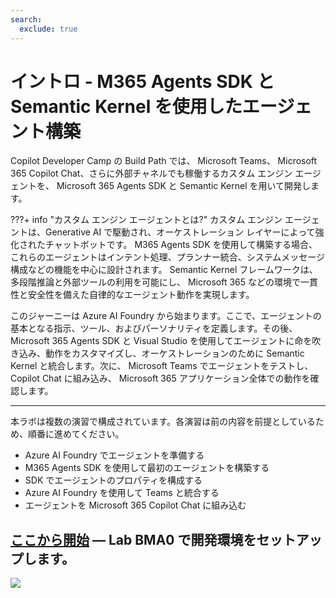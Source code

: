 ```yaml
---
search:
  exclude: true
---
```

# イントロ - M365 Agents SDK と Semantic Kernel を使用したエージェント構築

Copilot Developer Camp の Build Path では、 Microsoft Teams、 Microsoft 365 Copilot Chat、さらに外部チャネルでも稼働するカスタム エンジン エージェントを、 Microsoft 365 Agents SDK と Semantic Kernel を用いて開発します。

???+ info "カスタム エンジン エージェントとは?"
    カスタム エンジン エージェントは、Generative AI で駆動され、オーケストレーション レイヤーによって強化されたチャットボットです。 M365 Agents SDK を使用して構築する場合、これらのエージェントはインテント処理、プランナー統合、システムメッセージ構成などの機能を中心に設計されます。 Semantic Kernel フレームワークは、多段階推論と外部ツールの利用を可能にし、 Microsoft 365 などの環境で一貫性と安全性を備えた自律的なエージェント動作を実現します。

このジャーニーは Azure AI Foundry から始まります。ここで、エージェントの基本となる指示、ツール、およびパーソナリティを定義します。その後、 Microsoft 365 Agents SDK と Visual Studio を使用してエージェントに命を吹き込み、動作をカスタマイズし、オーケストレーションのために Semantic Kernel と統合します。次に、 Microsoft Teams でエージェントをテストし、 Copilot Chat に組み込み、 Microsoft 365 アプリケーション全体での動作を確認します。

<hr />
本ラボは複数の演習で構成されています。各演習は前の内容を前提としているため、順番に進めてください。

* Azure AI Foundry でエージェントを準備する
* M365 Agents SDK を使用して最初のエージェントを構築する
* SDK でエージェントのプロパティを構成する
* Azure AI Foundry を使用して Teams と統合する
* エージェントを Microsoft 365 Copilot Chat に組み込む

## <a href="./00-prerequisites">ここから開始</a> — Lab BMA0 で開発環境をセットアップします。

<img src="https://m365-visitor-stats.azurewebsites.net/copilot-camp/custom-engine/agents-sdk/index--ja" />